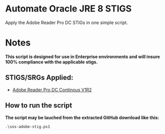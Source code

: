 
# Automate Oracle JRE 8 STIGS

Apply the Adobe Reader Pro DC STIGs in one simple script.

# Notes

**This script is designed for use in Enterprise environments and will insure 100% compliance with the applicable stigs.**

## STIGS/SRGs Applied:

- [Adobe Reader Pro DC Continous V1R2](https://dl.dod.cyber.mil/wp-content/uploads/stigs/zip/U_Adobe_Acrobat_Pro_DC_Continuous_V1R2_STIG.zip)

## How to run the script

**The script may be lauched from the extracted GitHub download like this:**

```
.\sos-adobe-stig.ps1
```